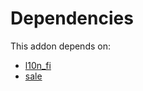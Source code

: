 # Dependencies

This addon depends on:

- [l10n_fi](https://github.com/bringout/oca-ocb-l10n_europe/tree/5de71bc386fb5f5a7c53f5119023df331cad0f38/odoo-bringout-oca-ocb-l10n_fi)
- [sale](https://github.com/bringout/oca-ocb-sale/tree/3e269fa48ad4d81d3305977a3a962b1dc0f75ef3/odoo-bringout-oca-ocb-sale)
